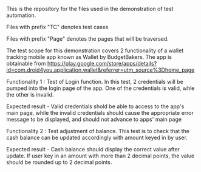 This is the repository for the files used in the demonstration of test automation.

Files with prefix "TC" denotes test cases

Files with prefix "Page" denotes the pages that will be traversed.

The test scope for this demonstration covers 2 functionality of a wallet tracking mobile app known as Wallet by BudgetBakers. The app is obtainable from https://play.google.com/store/apps/details?id=com.droid4you.application.wallet&referrer=utm_source%3Dhome_page

Functionality 1 : Test of Login function. In this test, 2 credentials will be pumped into the login page of the app. One of the credentials is valid, whle the other is invalid.

Expected result - Valid credentials shold be able to access to the app's main page, while the invalid credentials should cause the appropriate error message to be displayed, and should not advance to apps' main page

Functionality 2 : Test adjustment of balance. This test is to check that the cash balance can be updated accordingly with amount keyed in by user.

Expected result - Cash balance should display the correct value after update. If user key in an amount with more than 2 decimal points, the value should be rounded up to 2 decimal points.
